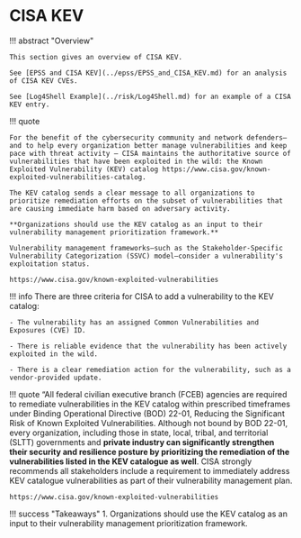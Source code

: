 # CISA KEV

!!! abstract "Overview"

    This section gives an overview of CISA KEV.

    See [EPSS and CISA KEV](../epss/EPSS_and_CISA_KEV.md) for an analysis of CISA KEV CVEs.
    
    See [Log4Shell Example](../risk/Log4Shell.md) for an example of a CISA KEV entry.

!!! quote

    For the benefit of the cybersecurity community and network defenders—and to help every organization better manage vulnerabilities and keep pace with threat activity — CISA maintains the authoritative source of vulnerabilities that have been exploited in the wild: the Known Exploited Vulnerability (KEV) catalog https://www.cisa.gov/known-exploited-vulnerabilities-catalog. 

    The KEV catalog sends a clear message to all organizations to prioritize remediation efforts on the subset of vulnerabilities that are causing immediate harm based on adversary activity. 

    **Organizations should use the KEV catalog as an input to their vulnerability management prioritization framework.**

    Vulnerability management frameworks—such as the Stakeholder-Specific Vulnerability Categorization (SSVC) model—consider a vulnerability's exploitation status.

    https://www.cisa.gov/known-exploited-vulnerabilities 

    
!!! info
    There are three criteria for CISA to add a vulnerability to the KEV catalog:

    - The vulnerability has an assigned Common Vulnerabilities and Exposures (CVE) ID.

    - There is reliable evidence that the vulnerability has been actively exploited in the wild.

    - There is a clear remediation action for the vulnerability, such as a vendor-provided update.

 
!!! quote
    “All federal civilian executive branch (FCEB) agencies are required to remediate vulnerabilities in the KEV catalog within prescribed timeframes under Binding Operational Directive (BOD) 22-01, Reducing the Significant Risk of Known Exploited Vulnerabilities.  Although not bound by BOD 22-01, every organization, including those in state, local, tribal, and territorial (SLTT) governments and **private industry can significantly strengthen their security and resilience posture by prioritizing the remediation of the vulnerabilities listed in the KEV catalogue as well**. CISA strongly recommends all stakeholders include a requirement to immediately address KEV catalogue vulnerabilities as part of their vulnerability management plan.

    https://www.cisa.gov/known-exploited-vulnerabilities 



!!! success "Takeaways"
    1. Organizations should use the KEV catalog as an input to their vulnerability management prioritization framework.
